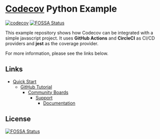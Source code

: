 # [Codecov](https://codecov.io) Python Example
[![codecov](https://codecov.io/github/codecov/example-javascript/branch/master/graph/badge.svg?token=tkq655ROg3)](https://codecov.io/github/codecov/example-javascript)
[![FOSSA Status](https://app.fossa.com/api/projects/git%2Bgithub.com%2Fcodecov%2Fexample-javascript.svg?type=shield)](https://app.fossa.com/projects/git%2Bgithub.com%2Fcodecov%2Fexample-javascript?ref=badge_shield)

This example repository shows how Codecov can be integrated with a simple javascript project. It uses **GitHub Actions** and **CircleCI** as CI/CD providers and **jest** as the coverage provider.

For more information, please see the links below.

## Links
- [Quick Start](https://docs.codecov.com/docs/quick-start)
    - [GitHub Tutorial](https://docs.codecov.com/docs/github-tutorial)
        - [Community Boards](https://community.codecov.io)
            - [Support](https://codecov.io/support)
                - [Documentation](https://docs.codecov.io)


## License
[![FOSSA Status](https://app.fossa.com/api/projects/git%2Bgithub.com%2Fcodecov%2Fexample-javascript.svg?type=large)](https://app.fossa.com/projects/git%2Bgithub.com%2Fcodecov%2Fexample-javascript?ref=badge_large)
